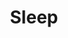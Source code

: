 ---
title: "Sleep"
year: 2023
rating: 2.5
stars: "★★½"
rewatched: false
permalink: "sleep-2023"
watched_on: 2023-10-06
---